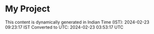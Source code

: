 # My Project

This content is dynamically generated in Indian Time (IST): 2024-02-23 09:23:17 IST
Converted to UTC: 2024-02-23 03:53:17 UTC
